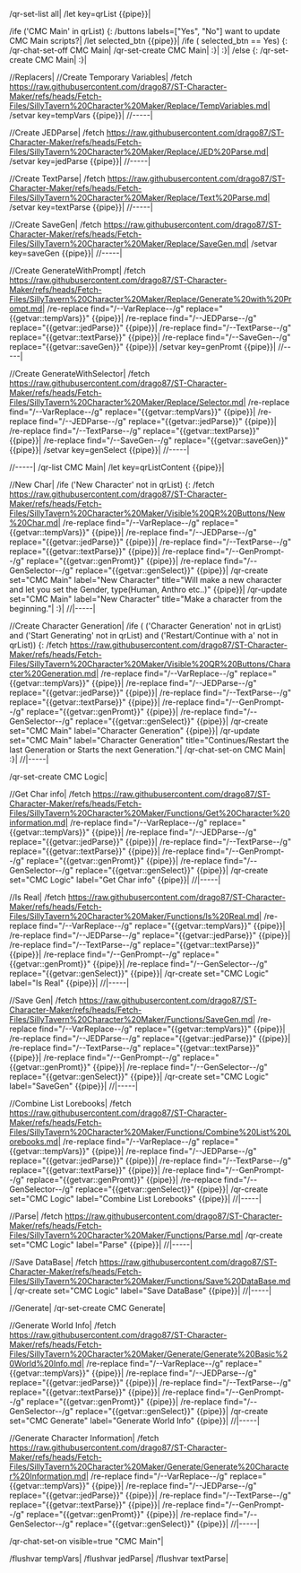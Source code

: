 /qr-set-list all|
/let key=qrList {{pipe}}|

/ife ('CMC Main' in qrList) {:
	/buttons labels=["Yes", "No"] want to update CMC Main scripts?|
	/let selected_btn {{pipe}}|
	/ife ( selected_btn == Yes) {:
		/qr-chat-set-off CMC Main|
		/qr-set-create CMC Main|
	:}|
:}|
/else {:
	/qr-set-create CMC Main|
:}|

//Replacers|
//Create Temporary Variables|
/fetch https://raw.githubusercontent.com/drago87/ST-Character-Maker/refs/heads/Fetch-Files/SillyTavern%20Character%20Maker/Replace/TempVariables.md|
/setvar key=tempVars {{pipe}}|
//-----|

//Create JEDParse|
/fetch https://raw.githubusercontent.com/drago87/ST-Character-Maker/refs/heads/Fetch-Files/SillyTavern%20Character%20Maker/Replace/JED%20Parse.md|
/setvar key=jedParse {{pipe}}|
//-----|

//Create TextParse|
/fetch https://raw.githubusercontent.com/drago87/ST-Character-Maker/refs/heads/Fetch-Files/SillyTavern%20Character%20Maker/Replace/Text%20Parse.md|
/setvar key=textParse {{pipe}}|
//-----|

//Create SaveGen|
/fetch https://raw.githubusercontent.com/drago87/ST-Character-Maker/refs/heads/Fetch-Files/SillyTavern%20Character%20Maker/Replace/SaveGen.md|
/setvar key=saveGen {{pipe}}|
//-----|

//Create GenerateWithPrompt|
/fetch https://raw.githubusercontent.com/drago87/ST-Character-Maker/refs/heads/Fetch-Files/SillyTavern%20Character%20Maker/Replace/Generate%20with%20Prompt.md|
/re-replace find="/--VarReplace--/g" replace="{{getvar::tempVars}}" {{pipe}}|
/re-replace find="/--JEDParse--/g" replace="{{getvar::jedParse}}" {{pipe}}|
/re-replace find="/--TextParse--/g" replace="{{getvar::textParse}}" {{pipe}}|
/re-replace find="/--SaveGen--/g" replace="{{getvar::saveGen}}" {{pipe}}|
/setvar key=genPromt {{pipe}}|
//-----|

//Create GenerateWithSelector|
/fetch https://raw.githubusercontent.com/drago87/ST-Character-Maker/refs/heads/Fetch-Files/SillyTavern%20Character%20Maker/Replace/Selector.md|
/re-replace find="/--VarReplace--/g" replace="{{getvar::tempVars}}" {{pipe}}|
/re-replace find="/--JEDParse--/g" replace="{{getvar::jedParse}}" {{pipe}}|
/re-replace find="/--TextParse--/g" replace="{{getvar::textParse}}" {{pipe}}|
/re-replace find="/--SaveGen--/g" replace="{{getvar::saveGen}}" {{pipe}}|
/setvar key=genSelect {{pipe}}|
//-----|

//-----|
/qr-list CMC Main|
/let key=qrListContent {{pipe}}|

//New Char|
/ife ('New Character' not in qrList) {:
	/fetch https://raw.githubusercontent.com/drago87/ST-Character-Maker/refs/heads/Fetch-Files/SillyTavern%20Character%20Maker/Visible%20QR%20Buttons/New%20Char.md|
	/re-replace find="/--VarReplace--/g" replace="{{getvar::tempVars}}" {{pipe}}|
	/re-replace find="/--JEDParse--/g" replace="{{getvar::jedParse}}" {{pipe}}|
	/re-replace find="/--TextParse--/g" replace="{{getvar::textParse}}" {{pipe}}|
	/re-replace find="/--GenPrompt--/g" replace="{{getvar::genPromt}}" {{pipe}}|
	/re-replace find="/--GenSelector--/g" replace="{{getvar::genSelect}}" {{pipe}}|
	/qr-create set="CMC Main" label="New Character" title="Will make a new character and let you set the Gender, type(Human, Anthro etc..)" {{pipe}}|
	/qr-update set="CMC Main" label="New Character" title="Make a character from the beginning."|
:}|
//|-----|

//Create Character Generation|
/ife ( ('Character Generation' not in qrList) and ('Start Generating' not in qrList) and ('Restart/Continue with a' not in qrList)) {:
	/fetch https://raw.githubusercontent.com/drago87/ST-Character-Maker/refs/heads/Fetch-Files/SillyTavern%20Character%20Maker/Visible%20QR%20Buttons/Character%20Generation.md|
	/re-replace find="/--VarReplace--/g" replace="{{getvar::tempVars}}" {{pipe}}|
	/re-replace find="/--JEDParse--/g" replace="{{getvar::jedParse}}" {{pipe}}|
	/re-replace find="/--TextParse--/g" replace="{{getvar::textParse}}" {{pipe}}|
	/re-replace find="/--GenPrompt--/g" replace="{{getvar::genPromt}}" {{pipe}}|
	/re-replace find="/--GenSelector--/g" replace="{{getvar::genSelect}}" {{pipe}}|
	/qr-create set="CMC Main" label="Character Generation" {{pipe}}|
	/qr-update set="CMC Main" label="Character Generation" title="Continues/Restart the last Generation or Starts the next Generation."|
	/qr-chat-set-on CMC Main|
:}|
//|-----|



/qr-set-create CMC Logic|

//Get Char info|
/fetch https://raw.githubusercontent.com/drago87/ST-Character-Maker/refs/heads/Fetch-Files/SillyTavern%20Character%20Maker/Functions/Get%20Character%20information.md|
/re-replace find="/--VarReplace--/g" replace="{{getvar::tempVars}}" {{pipe}}|
/re-replace find="/--JEDParse--/g" replace="{{getvar::jedParse}}" {{pipe}}|
/re-replace find="/--TextParse--/g" replace="{{getvar::textParse}}" {{pipe}}|
/re-replace find="/--GenPrompt--/g" replace="{{getvar::genPromt}}" {{pipe}}|
/re-replace find="/--GenSelector--/g" replace="{{getvar::genSelect}}" {{pipe}}|
/qr-create set="CMC Logic" label="Get Char info" {{pipe}}|
//|-----|

//Is Real|
/fetch https://raw.githubusercontent.com/drago87/ST-Character-Maker/refs/heads/Fetch-Files/SillyTavern%20Character%20Maker/Functions/Is%20Real.md|
/re-replace find="/--VarReplace--/g" replace="{{getvar::tempVars}}" {{pipe}}|
/re-replace find="/--JEDParse--/g" replace="{{getvar::jedParse}}" {{pipe}}|
/re-replace find="/--TextParse--/g" replace="{{getvar::textParse}}" {{pipe}}|
/re-replace find="/--GenPrompt--/g" replace="{{getvar::genPromt}}" {{pipe}}|
/re-replace find="/--GenSelector--/g" replace="{{getvar::genSelect}}" {{pipe}}|
/qr-create set="CMC Logic" label="Is Real" {{pipe}}|
//|-----|

//Save Gen|
/fetch https://raw.githubusercontent.com/drago87/ST-Character-Maker/refs/heads/Fetch-Files/SillyTavern%20Character%20Maker/Functions/SaveGen.md|
/re-replace find="/--VarReplace--/g" replace="{{getvar::tempVars}}" {{pipe}}|
/re-replace find="/--JEDParse--/g" replace="{{getvar::jedParse}}" {{pipe}}|
/re-replace find="/--TextParse--/g" replace="{{getvar::textParse}}" {{pipe}}|
/re-replace find="/--GenPrompt--/g" replace="{{getvar::genPromt}}" {{pipe}}|
/re-replace find="/--GenSelector--/g" replace="{{getvar::genSelect}}" {{pipe}}|
/qr-create set="CMC Logic" label="SaveGen" {{pipe}}|
//|-----|

//Combine List Lorebooks|
/fetch https://raw.githubusercontent.com/drago87/ST-Character-Maker/refs/heads/Fetch-Files/SillyTavern%20Character%20Maker/Functions/Combine%20List%20Lorebooks.md|
/re-replace find="/--VarReplace--/g" replace="{{getvar::tempVars}}" {{pipe}}|
/re-replace find="/--JEDParse--/g" replace="{{getvar::jedParse}}" {{pipe}}|
/re-replace find="/--TextParse--/g" replace="{{getvar::textParse}}" {{pipe}}|
/re-replace find="/--GenPrompt--/g" replace="{{getvar::genPromt}}" {{pipe}}|
/re-replace find="/--GenSelector--/g" replace="{{getvar::genSelect}}" {{pipe}}|
/qr-create set="CMC Logic" label="Combine List Lorebooks" {{pipe}}|
//|-----|

//Parse|
/fetch https://raw.githubusercontent.com/drago87/ST-Character-Maker/refs/heads/Fetch-Files/SillyTavern%20Character%20Maker/Functions/Parse.md|
/qr-create set="CMC Logic" label="Parse" {{pipe}}|
//|-----|

//Save DataBase|
/fetch https://raw.githubusercontent.com/drago87/ST-Character-Maker/refs/heads/Fetch-Files/SillyTavern%20Character%20Maker/Functions/Save%20DataBase.md|
/qr-create set="CMC Logic" label="Save DataBase" {{pipe}}|
//|-----|

//Generate|
/qr-set-create CMC Generate|

//Generate World Info|
/fetch https://raw.githubusercontent.com/drago87/ST-Character-Maker/refs/heads/Fetch-Files/SillyTavern%20Character%20Maker/Generate/Generate%20Basic%20World%20Info.md|
/re-replace find="/--VarReplace--/g" replace="{{getvar::tempVars}}" {{pipe}}|
/re-replace find="/--JEDParse--/g" replace="{{getvar::jedParse}}" {{pipe}}|
/re-replace find="/--TextParse--/g" replace="{{getvar::textParse}}" {{pipe}}|
/re-replace find="/--GenPrompt--/g" replace="{{getvar::genPromt}}" {{pipe}}|
/re-replace find="/--GenSelector--/g" replace="{{getvar::genSelect}}" {{pipe}}|
/qr-create set="CMC Generate" label="Generate World Info" {{pipe}}|
//|-----|

//Generate Character Information|
/fetch https://raw.githubusercontent.com/drago87/ST-Character-Maker/refs/heads/Fetch-Files/SillyTavern%20Character%20Maker/Generate/Generate%20Character%20Information.md|
/re-replace find="/--VarReplace--/g" replace="{{getvar::tempVars}}" {{pipe}}|
/re-replace find="/--JEDParse--/g" replace="{{getvar::jedParse}}" {{pipe}}|
/re-replace find="/--TextParse--/g" replace="{{getvar::textParse}}" {{pipe}}|
/re-replace find="/--GenPrompt--/g" replace="{{getvar::genPromt}}" {{pipe}}|
/re-replace find="/--GenSelector--/g" replace="{{getvar::genSelect}}" {{pipe}}|
//|-----|

/qr-chat-set-on visible=true "CMC Main"|

/flushvar tempVars|
/flushvar jedParse|
/flushvar textParse|